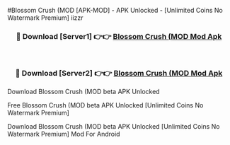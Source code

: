 #Blossom Crush (MOD [APK-MOD] - APK Unlocked - [Unlimited Coins No Watermark Premium] iizzr



<div align="center">

<h3>🔴 Download [Server1] 👉👉 <a href="https://momento.my/?title=Blossom_Crush_(MOD">Blossom Crush (MOD Mod Apk</a></h3><br>

<h3>🔴 Download [Server2] 👉👉 <a href="https://momento.my/?title=Blossom_Crush_(MOD">Blossom Crush (MOD Mod Apk</a></h3>
</div>



Download Blossom Crush (MOD beta APK Unlocked

Free Blossom Crush (MOD beta APK Unlocked [Unlimited Coins No Watermark Premium]

Download Blossom Crush (MOD beta APK Unlocked [Unlimited Coins No Watermark Premium] Mod For Android
